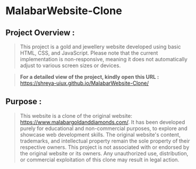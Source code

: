 # MalabarWebsite-Clone

## Project Overview : 
> This project is a gold and jewellery website developed using basic HTML, CSS, and JavaScript. Please note that the current implementation is non-responsive, meaning it does not automatically adjust to various screen sizes or devices.

> **For a detailed view of the project, kindly open this URL :** https://shreya-uiux.github.io/MalabarWebsite-Clone/

## Purpose :
> This website is a clone of the original website: https://www.malabargoldanddiamonds.com/. It has been developed purely for educational and non-commercial purposes, to explore and showcase web development skills. The original website's content, trademarks, and intellectual property remain the sole property of their respective owners. This project is not associated with or endorsed by the original website or its owners. Any unauthorized use, distribution, or commercial exploitation of this clone may result in legal action.
